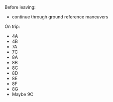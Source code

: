 Before leaving:
- continue through ground reference maneuvers


On trip:
- 4A
- 4B
- 7A
- 7C
- 8A
- 8B
- 8C
- 8D
- 8E
- 8F
- 8G
- Maybe 9C
